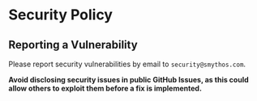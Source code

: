 # Security Policy


## Reporting a Vulnerability

Please report security vulnerabilities by email to `security@smythos.com`.

**Avoid disclosing security issues in public GitHub Issues, as this could allow others to exploit them before a fix is implemented.**
